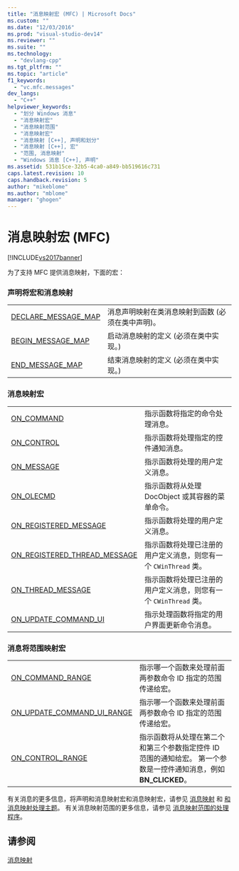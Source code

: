 ```yaml
---
title: "消息映射宏 (MFC) | Microsoft Docs"
ms.custom: ""
ms.date: "12/03/2016"
ms.prod: "visual-studio-dev14"
ms.reviewer: ""
ms.suite: ""
ms.technology: 
  - "devlang-cpp"
ms.tgt_pltfrm: ""
ms.topic: "article"
f1_keywords: 
  - "vc.mfc.messages"
dev_langs: 
  - "C++"
helpviewer_keywords: 
  - "划分 Windows 消息"
  - "消息映射宏"
  - "消息映射范围"
  - "消息映射宏"
  - "消息映射 [C++], 声明和划分"
  - "消息映射 [C++], 宏"
  - "范围, 消息映射"
  - "Windows 消息 [C++], 声明"
ms.assetid: 531b15ce-32b5-4ca0-a849-bb519616c731
caps.latest.revision: 10
caps.handback.revision: 5
author: "mikeblome"
ms.author: "mblome"
manager: "ghogen"
---
```

# 消息映射宏 (MFC)
[!INCLUDE[vs2017banner](../../assembler/inline/includes/vs2017banner.md)]

为了支持 MFC 提供消息映射，下面的宏：  
  
### 声明将宏和消息映射  
  
|||  
|-|-|  
|[DECLARE\_MESSAGE\_MAP](../Topic/DECLARE_MESSAGE_MAP.md)|消息声明映射在类消息映射到函数 \(必须在类中声明\)。|  
|[BEGIN\_MESSAGE\_MAP](../Topic/BEGIN_MESSAGE_MAP.md)|启动消息映射的定义 \(必须在类中实现。\)|  
|[END\_MESSAGE\_MAP](../Topic/END_MESSAGE_MAP.md)|结束消息映射的定义 \(必须在类中实现。\)|  
  
### 消息映射宏  
  
|||  
|-|-|  
|[ON\_COMMAND](../Topic/ON_COMMAND.md)|指示函数将指定的命令处理消息。|  
|[ON\_CONTROL](../Topic/ON_CONTROL.md)|指示函数将处理指定的控件通知消息。|  
|[ON\_MESSAGE](../Topic/ON_MESSAGE.md)|指示函数将处理的用户定义消息。|  
|[ON\_OLECMD](../Topic/ON_OLECMD.md)|指示函数将从处理 DocObject 或其容器的菜单命令。|  
|[ON\_REGISTERED\_MESSAGE](../Topic/ON_REGISTERED_MESSAGE.md)|指示函数将处理的用户定义消息。|  
|[ON\_REGISTERED\_THREAD\_MESSAGE](../Topic/ON_REGISTERED_THREAD_MESSAGE.md)|指示函数将处理已注册的用户定义消息，则您有一个 `CWinThread` 类。|  
|[ON\_THREAD\_MESSAGE](../Topic/ON_THREAD_MESSAGE.md)|指示函数将处理已注册的用户定义消息，则您有一个 `CWinThread` 类。|  
|[ON\_UPDATE\_COMMAND\_UI](../Topic/ON_UPDATE_COMMAND_UI.md)|指示处理函数将指定的用户界面更新命令消息。|  
  
### 消息将范围映射宏  
  
|||  
|-|-|  
|[ON\_COMMAND\_RANGE](../Topic/ON_COMMAND_RANGE.md)|指示哪一个函数来处理前面两参数命令 ID 指定的范围传递给宏。|  
|[ON\_UPDATE\_COMMAND\_UI\_RANGE](../Topic/ON_UPDATE_COMMAND_UI_RANGE.md)|指示哪一个函数来处理前面两参数命令 ID 指定的范围传递给宏。|  
|[ON\_CONTROL\_RANGE](../Topic/ON_CONTROL_RANGE.md)|指示函数将从处理在第二个和第三个参数指定控件 ID 范围的通知给宏。  第一个参数是一控件通知消息，例如 **BN\_CLICKED**。|  
  
 有关消息的更多信息，将声明和消息映射宏和消息映射宏，请参见 [消息映射](../../mfc/reference/message-maps-mfc.md) 和 [和消息映射处理主题](../../mfc/message-handling-and-mapping.md)。  有关消息映射范围的更多信息，请参见 [消息映射范围的处理程序](../../mfc/handlers-for-message-map-ranges.md)。  
  
## 请参阅  
 [消息映射](../../mfc/reference/message-maps-mfc.md)